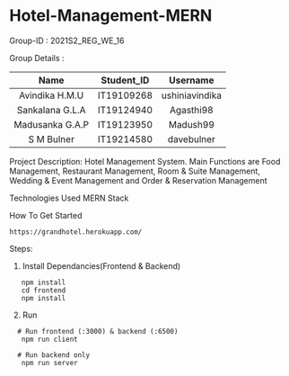 # Hotel-Management-MERN
Group-ID : 2021S2_REG_WE_16

Group Details :

|Name|Student_ID|Username|
|:---:|:--------:|:-------:|
|Avindika H.M.U|IT19109268|ushiniavindika|
|Sankalana G.L.A|IT19124940|Agasthi98|
|Madusanka G.A.P|IT19123950|Madush99|
|S M Bulner|IT19214580|davebulner|

Project Description:  Hotel Management System. Main Functions are Food Management, Restaurant Management, Room & Suite Management, Wedding & Event Management and Order & Reservation Management

Technologies
Used MERN Stack

How To Get Started
```
https://grandhotel.herokuapp.com/
```

Steps:
1. Install Dependancies(Frontend & Backend) 
```
   npm install
   cd frontend
   npm install
   ```
   
2. Run
 ```
   # Run frontend (:3000) & backend (:6500)
    npm run client 
    
   # Run backend only
    npm run server
    
    
